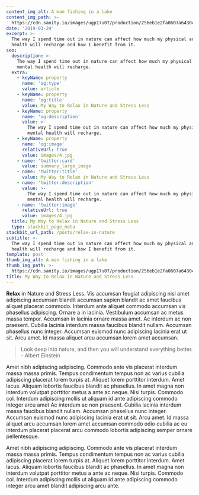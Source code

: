 ```yaml
---
content_img_alt: A man fishing in a lake
content_img_path: >-
  https://cdn.sanity.io/images/ugp17u07/production/256eb1e2fa0607a64304d77a0ac8cbbc9c0ad5d7-2000x1333.jpg
date: '2019-03-24'
excerpt: >-
  The way I spend time out in nature can affect how much my physical and mental
  health will recharge and how I benefit from it.
seo:
  description: >-
    The way I spend time out in nature can affect how much my physical and
    mental health will recharge.
  extra:
    - keyName: property
      name: 'og:type'
      value: article
    - keyName: property
      name: 'og:title'
      value: My Way to Relax in Nature and Stress Less
    - keyName: property
      name: 'og:description'
      value: >-
        The way I spend time out in nature can affect how much my physical and
        mental health will recharge.
    - keyName: property
      name: 'og:image'
      relativeUrl: true
      value: images/4.jpg
    - name: 'twitter:card'
      value: summary_large_image
    - name: 'twitter:title'
      value: My Way to Relax in Nature and Stress Less
    - name: 'twitter:description'
      value: >-
        The way I spend time out in nature can affect how much my physical and
        mental health will recharge.
    - name: 'twitter:image'
      relativeUrl: true
      value: images/4.jpg
  title: My Way to Relax in Nature and Stress Less
  type: stackbit_page_meta
stackbit_url_path: /posts/relax-in-nature
subtitle: >-
  The way I spend time out in nature can affect how much my physical and mental
  health will recharge and how I benefit from it.
template: post
thumb_img_alt: A man fishing in a lake
thumb_img_path: >-
  https://cdn.sanity.io/images/ugp17u07/production/256eb1e2fa0607a64304d77a0ac8cbbc9c0ad5d7-2000x1333.jpg
title: My Way to Relax in Nature and Stress Less
---
```


**Relax** in Nature and Stress Less. Vis accumsan feugiat adipiscing nisl amet adipiscing accumsan blandit accumsan sapien blandit ac amet faucibus aliquet placerat commodo. Interdum ante aliquet commodo accumsan vis phasellus adipiscing. Ornare a in lacinia. Vestibulum accumsan ac metus massa tempor. Accumsan in lacinia ornare massa amet. Ac interdum ac non praesent. Cubilia lacinia interdum massa faucibus blandit nullam. Accumsan phasellus nunc integer. Accumsan euismod nunc adipiscing lacinia erat ut sit. Arcu amet. Id massa aliquet arcu accumsan lorem amet accumsan.

> Look deep into nature, and then you will understand everything better. - Albert Einstein

Amet nibh adipiscing adipiscing. Commodo ante vis placerat interdum massa massa primis. Tempus condimentum tempus non ac varius cubilia adipiscing placerat lorem turpis at. Aliquet lorem porttitor interdum. Amet lacus. Aliquam lobortis faucibus blandit ac phasellus. In amet magna non interdum volutpat porttitor metus a ante ac neque. Nisi turpis. Commodo col. Interdum adipiscing mollis ut aliquam id ante adipiscing commodo integer arcu amet Ac interdum ac non praesent. Cubilia lacinia interdum massa faucibus blandit nullam. Accumsan phasellus nunc integer. Accumsan euismod nunc adipiscing lacinia erat ut sit. Arcu amet. Id massa aliquet arcu accumsan lorem amet accumsan commodo odio cubilia ac eu interdum placerat placerat arcu commodo lobortis adipiscing semper ornare pellentesque.

Amet nibh adipiscing adipiscing. Commodo ante vis placerat interdum massa massa primis. Tempus condimentum tempus non ac varius cubilia adipiscing placerat lorem turpis at. Aliquet lorem porttitor interdum. Amet lacus. Aliquam lobortis faucibus blandit ac phasellus. In amet magna non interdum volutpat porttitor metus a ante ac neque. Nisi turpis. Commodo col. Interdum adipiscing mollis ut aliquam id ante adipiscing commodo integer arcu amet blandit adipiscing arcu ante.
